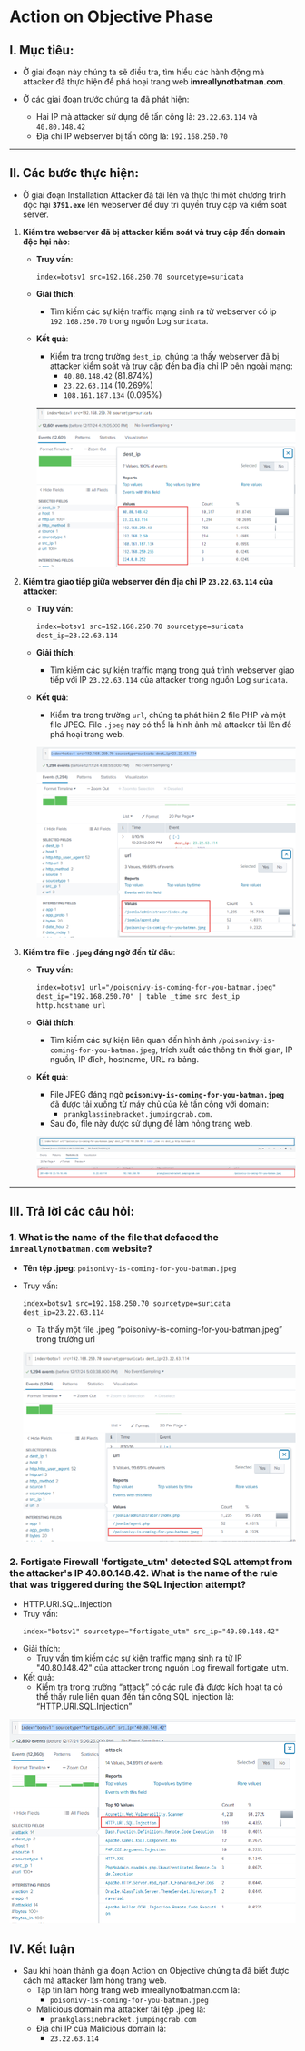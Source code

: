 # Action on Objective Phase

## I. Mục tiêu:
- Ở giai đoạn này chúng ta sẽ điều tra, tìm hiểu các hành động mà attacker đã thực hiện để phá hoại trang web **imreallynotbatman.com**.

- Ở các giai đoạn trước chúng ta đã phát hiện:
  - Hai IP mà attacker sử dụng để tấn công là: `23.22.63.114` và `40.80.148.42`
  - Địa chỉ IP webserver bị tấn công là: `192.168.250.70`

---

## II. Các bước thực hiện:
   - Ở giai đoạn Installation Attacker đã tải lên và thực thi một chương trình độc hại **`3791.exe`** lên webserver để duy trì quyền truy cập và kiểm soát server.

1. **Kiểm tra webserver đã bị attacker kiểm soát và truy cập đến domain độc hại nào**:
   - **Truy vấn**:
     ```spl
     index=botsv1 src=192.168.250.70 sourcetype=suricata
     ```
   - **Giải thích**:
     - Tìm kiếm các sự kiện traffic mạng sinh ra từ webserver có ip `192.168.250.70` trong nguồn Log `suricata`.

   - **Kết quả**:
     - Kiểm tra trong trường `dest_ip`, chúng ta thấy webserver đã bị attacker kiểm soát và truy cập đến ba địa chỉ IP bên ngoài mạng:
       - `40.80.148.42` (81.874%)
       - `23.22.63.114` (10.269%)
       - `108.161.187.134` (0.095%)
         
      ![Hình ảnh](https://github.com/PhucsS24/Incident-handling-with-Splunk/blob/main/4.%20Action%20on%20Objectives/images/1.png)

2. **Kiểm tra giao tiếp giữa webserver đến địa chỉ IP `23.22.63.114` của attacker**:
   - **Truy vấn**:
     ```spl
     index=botsv1 src=192.168.250.70 sourcetype=suricata dest_ip=23.22.63.114
     ```
   - **Giải thích**:
     - Tìm kiếm các sự kiện traffic mạng trong quá trình webserver giao tiếp với IP `23.22.63.114` của attacker trong nguồn Log `suricata`.

   - **Kết quả**:
     - Kiểm tra trong trường `url`, chúng ta phát hiện 2 file PHP và một file JPEG. File `.jpeg` này có thể là hình ảnh mà attacker tải lên để phá hoại trang web.
       
     ![Hình ảnh](https://github.com/PhucsS24/Incident-handling-with-Splunk/blob/main/4.%20Action%20on%20Objectives/images/2.png)

3. **Kiểm tra file `.jpeg` đáng ngờ đến từ đâu**:
   - **Truy vấn**:
     ```spl
     index=botsv1 url="/poisonivy-is-coming-for-you-batman.jpeg" dest_ip="192.168.250.70" | table _time src dest_ip http.hostname url
     ```
   - **Giải thích**:
     - Tìm kiếm các sự kiện liên quan đến hình ảnh `/poisonivy-is-coming-for-you-batman.jpeg`, trích xuất các thông tin thời gian, IP nguồn, IP đích, hostname, URL ra bảng.

   - **Kết quả**:
     - File JPEG đáng ngờ **`poisonivy-is-coming-for-you-batman.jpeg`** đã được tải xuống từ máy chủ của kẻ tấn công với domain:
       - `prankglassinebracket.jumpingcrab.com`.
     - Sau đó, file này được sử dụng để làm hỏng trang web.

     ![Hình ảnh](https://github.com/PhucsS24/Incident-handling-with-Splunk/blob/main/4.%20Action%20on%20Objectives/images/3.png)

---

## III. Trả lời các câu hỏi:

### 1. What is the name of the file that defaced the `imreallynotbatman.com` website?
- **Tên tệp .jpeg**: `poisonivy-is-coming-for-you-batman.jpeg`
- Truy vấn:
    ```spl
    index=botsv1 src=192.168.250.70 sourcetype=suricata dest_ip=23.22.63.114
    ```
  - Ta thấy một file .jpeg “poisonivy-is-coming-for-you-batman.jpeg” trong trường url

  ![Hình ảnh](https://github.com/PhucsS24/Incident-handling-with-Splunk/blob/main/4.%20Action%20on%20Objectives/images/cau1.png)
 
### 2. Fortigate Firewall 'fortigate_utm' detected SQL attempt from the attacker's IP 40.80.148.42. What is the name of the rule that was triggered during the SQL Injection attempt?
  - HTTP.URI.SQL.Injection
  - Truy vấn:
    ```spl
    index="botsv1" sourcetype="fortigate_utm" src_ip="40.80.148.42"
    ```
  - Giải thích:
    - Truy vấn tìm kiếm các sự kiện traffic mạng sinh ra từ IP "40.80.148.42" của attacker trong nguồn Log firewall fortigate_utm.
  - Kết quả:
    - Kiểm tra trong trường “attack” có các rule đã được kích hoạt ta có thể thấy rule liên quan đến tấn công SQL injection là: “HTTP.URI.SQL.Injection”

   ![Hình ảnh](https://github.com/PhucsS24/Incident-handling-with-Splunk/blob/main/4.%20Action%20on%20Objectives/images/cau2.png)


## IV. Kết luận
- Sau khi hoàn thành gia đoạn Action on Objective chúng ta đã biết được cách mà attacker làm hỏng trang web.
  - Tập tin làm hỏng trang web imreallynotbatman.com là:
    - `poisonivy-is-coming-for-you-batman.jpeg`
  - Malicious domain mà attacker tải tệp .jpeg là:
    - `prankglassinebracket.jumpingcrab.com`
  - Địa chỉ IP của Malicious domain là:
    - `23.22.63.114`

